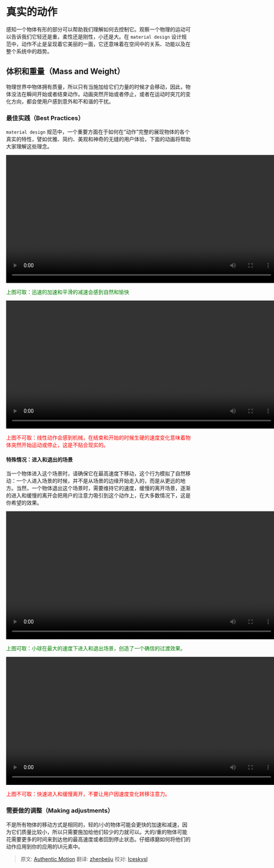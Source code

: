 # 真实的动作

感知一个物体有形的部分可以帮助我们理解如何去控制它。观察一个物理的运动可以告诉我们它轻还是重，柔性还是刚性，小还是大。在 `material design` 设计规范中，动作不止是呈现着它美丽的一面，它还意味着在空间中的关系、功能以及在整个系统中的趋势。


## 体积和重量（Mass and Weight）

物理世界中物体拥有质量，所以只有当施加给它们力量的时候才会移动，因此，物体没法在瞬间开始或者结束动作。动画突然开始或者停止，或者在运动时突兀的变化方向，都会使用户感到意外和不和谐的干扰。

### 最佳实践（Best Practices）

`material design` 规范中，一个重要方面在于如何在“动作”完整的展现物体的各个真实的特性，譬如优雅、简约、美观和神奇的无缝的用户体验，下面的动画将帮助大家理解这些理念。


<video crossorigin="anonymous"  loop  controls width="740" height="350">
<source src="http://materialdesign.qiniudn.com/videos/animation-authenticmotion-massandweight-asymmetric.mp4">
</video>


<p> <font color="green">上图可取：迅速的加速和平滑的减速会感到自然和愉快</font></p>

<video crossorigin="anonymous"  loop  controls width="740" height="350">
<source src="http://materialdesign.qiniudn.com/videos/animation-authenticmotion-massandweight-do.mp4">
</video>

<p> <font color="red">上图不可取：线性动作会感到机械，在结束和开始的时候生硬的速度变化意味着物体突然开始运动或停止，这是不贴合现实的。</font></p>


#### 特殊情况：进入和退出的场景

当一个物体进入这个场景时，请确保它在最高速度下移动，这个行为模拟了自然移动：一个人进入场景的时候，并不是从场景的边缘开始走入的，而是从更远的地方。当然，一个物体退出这个场景时，需要维持它的速度，缓慢的离开场景，逐渐的进入和缓慢的离开会把用户的注意力吸引到这个动作上，在大多数情况下，这是你希望的效果。

<video crossorigin="anonymous"  loop  controls width="740" height="350">
<source src="http://materialdesign.qiniudn.com/videos/animation-authenticmotion-massandweight-linear.mp4">
</video>

<p> <font color="green">上图可取：小球在最大的速度下进入和退出场景，创造了一个确信的过渡效果。</font></p>

<video crossorigin="anonymous"  loop  controls width="740" height="350">
<source src="http://materialdesign.qiniudn.com/videos/animation-authenticmotion-massandweight-dont.mp4">
</video>

<p> <font color="red">上图不可取：快速进入和缓慢离开，不要让用户因速度变化转移注意力。</font></p>

### 需要做的调整（Making adjustments）

不是所有物体的移动方式是相同的，轻的/小的物体可能会更快的加速和减速，因为它们质量比较小，所以只需要施加给他们较少的力就可以。大的/重的物体可能花需要更多的时间来到达他的最高速度或者回到停止状态。仔细琢磨如何将他们的动作应用到你的应用的UI元素中。

> 原文: [Authentic Motion](http://www.google.com/design/spec/animation/authentic-motion.html) 翻译: [zhenbeiju](https://github.com/zhenbeiju)  校对: [Iceskysl](https://github.com/Iceskysl)

